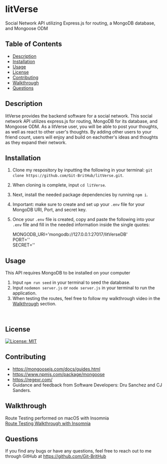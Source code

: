 # litVerse
Social Network API utilizing Express.js for routing, a MongoDB database, and Mongoose ODM

## Table of Contents
* [Description](#description)
* [Installation](#installation)
* [Usage](#usage)
* [License](#license)
* [Contributing](#contributing)
* [Walkthrough](#walkthrough)
* [Questions](#questions)


## Description
litVerse provides the backend software for a social network. This social network API utilizes express.js for routing, MongoDB for its database, and Mongoose ODM. As a litVerse user, you will be able to post your thoughts, as well as react to other user's thoughts. By adding other users to your friend count, users will enjoy and build on eachother's ideas and thoughts as they expand their network. 


## Installation
1. Clone my respository by inputting the following in your terminal: `git clone https://github.com/Git-BritHub/litVerse.git`.
2. When cloning is complete, input `cd litVerse`.
3. Next, install the needed package dependencies by running `npm i`.
4. Important: make sure to create and set up your `.env` file for your MongoDB URI, Port, and secret key.
5. Once your `.env` file is created, copy and paste the following into your `.env` file and fill in the needed information inside the single quotes:

    <p>MONGODB_URI='mongodb://127.0.0.1:27017/litVerseDB'<br/>
       PORT=''<br/>
       SECRET=''<br/></p>


## Usage
This API requires MongoDB to be installed on your computer<br />
1. Input `npm run seed` in your terminal to seed the database.
2. Input `nodemon server.js` or `node server.js` in your terminal to run the application. 
2. When testing the routes, feel free to follow my walkthrough video in the [Walkthrough](#walkthrough) section.
<br />



## License
[![License: MIT](https://img.shields.io/badge/License-MIT-aqua.svg)](https://opensource.org/licenses/MIT)

## Contributing
* https://mongoosejs.com/docs/guides.html
* https://www.npmjs.com/package/mongoose
* https://regexr.com/
* Guidance and feedback from Software Developers: Dru Sanchez and CJ Sanders.


## Walkthrough
Route Testing performed on macOS with Insomnia\
[Route Testing Walkthrough with Insomnia](https://drive.google.com/file/d/1a4ibuqAB3XrPkEuCaY1MFI4_DtQ5mcZ-/view)

## Questions
If you find any bugs or have any questions, feel free to reach out to me through GitHub at https://github.com/Git-BritHub 